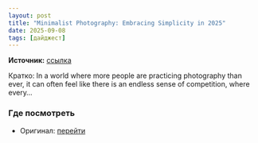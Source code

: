 ```yaml
---
layout: post
title: "Minimalist Photography: Embracing Simplicity in 2025"
date: 2025-09-08
tags: [дайджест]
---
```


**Источник:** [ссылка](https://camerajabber.com/photography-news/minimalist-photography-embracing-simplicity-in-2025/)

Кратко: In a world where more people are practicing photography than ever, it can often feel like there is an endless sense of competition, where every…

### Где посмотреть
- Оригинал: [перейти]({link})
